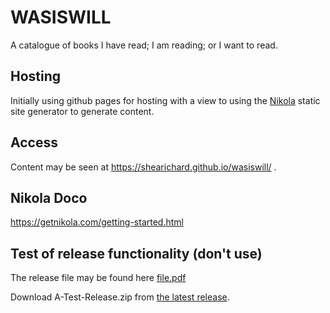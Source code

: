 # WASISWILL
A catalogue of books I have read; I am reading; or I want to read.

## Hosting 
Initially using github pages for hosting with a view to using the [Nikola](https://getnikola.com/) static site generator to generate content.

## Access
Content may be seen at https://shearichard.github.io/wasiswill/ .

## Nikola Doco
https://getnikola.com/getting-started.html

## Test of release functionality (don't use)
The release file may be found here [file.pdf](../../releases/download/v0.1.0/A-Test-Release.zip)

Download A-Test-Release.zip from [the latest release](https://github.com/shearichard/wasiswill/releases/latest).
